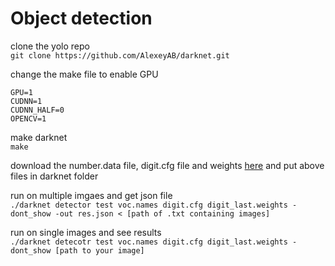 # Object detection

clone the yolo repo<br/>
```git clone https://github.com/AlexeyAB/darknet.git```

change the make file to enable GPU<br/>
```
GPU=1
CUDNN=1
CUDNN_HALF=0
OPENCV=1
```

make darknet<br/>
```make```

download the number.data file, digit.cfg file and weights [here](https://drive.google.com/drive/folders/1tJ12o1Q7DQZnvXuE8Gmc835qIs6zmHTK?usp=sharing)
and put above files in darknet folder

run on multiple imgaes and get json file<br/>
```./darknet detector test voc.names digit.cfg digit_last.weights -dont_show -out res.json < [path of .txt containing images]```

run on single images and see results<br/>
```./darknet detecotr test voc.names digit.cfg digit_last.weights -dont_show [path to your image]```
